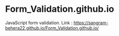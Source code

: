 # Form_Validation.github.io
JavaScript form validation.
Link : https://sangram-behera22.github.io/Form_Validation.github.io/
